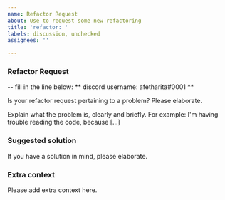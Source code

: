 ```yaml
---
name: Refactor Request
about: Use to request some new refactoring
title: 'refactor: '
labels: discussion, unchecked
assignees: ''

---
```


### Refactor Request

-- fill in the line below:
** discord username: afetharita#0001 **

Is your refactor request pertaining to a problem? Please elaborate.

Explain what the problem is, clearly and briefly. For example: I'm having trouble reading the code, because [...]


### Suggested solution

If you have a solution in mind, please elaborate.

### Extra context

Please add extra context here.
